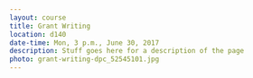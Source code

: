 ```yaml
---
layout: course
title: Grant Writing
location: d140
date-time: Mon, 3 p.m., June 30, 2017
description: Stuff goes here for a description of the page
photo: grant-writing-dpc_52545101.jpg
---
```

